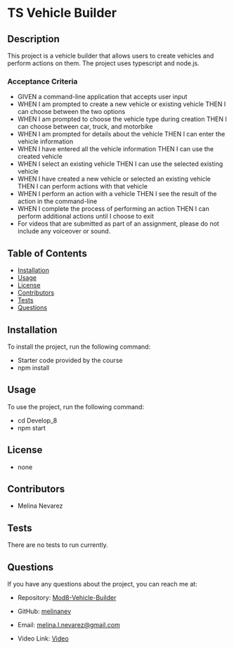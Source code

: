# TS Vehicle Builder

## Description  

This project is a vehicle builder that allows users to create vehicles and perform actions on them. The project uses typescript and node.js. 

### Acceptance Criteria

- GIVEN a command-line application that accepts user input
- WHEN I am prompted to create a new vehicle or existing vehicle
THEN I can choose between the two options
- WHEN I am prompted to choose the vehicle type during creation
THEN I can choose between car, truck, and motorbike
- WHEN I am prompted for details about the vehicle
THEN I can enter the vehicle information
- WHEN I have entered all the vehicle information
THEN I can use the created vehicle
- WHEN I select an existing vehicle
THEN I can use the selected existing vehicle
- WHEN I have created a new vehicle or selected an existing vehicle
THEN I can perform actions with that vehicle
- WHEN I perform an action with a vehicle
THEN I see the result of the action in the command-line
- WHEN I complete the process of performing an action
THEN I can perform additional actions until I choose to exit
- For videos that are submitted as part of an assignment, please do not include any voiceover or sound.

## Table of Contents

- [Installation](#installation)
- [Usage](#usage)
- [License](#license)
- [Contributors](#contributors)
- [Tests](#tests)
- [Questions](#questions)


## Installation

To install the project, run the following command:

- Starter code provided by the course
- npm install


## Usage

To use the project, run the following command:

- cd Develop_8
- npm start

## License

- none

## Contributors

- Melina Nevarez

## Tests

There are no tests to run currently. 


## Questions

If you have any questions about the project, you can reach me at:

- Repository: [Mod8-Vehicle-Builder](https://github.com/melinanev/Mod8-Vehicle-Builder.git) 
- GitHub: [melinanev](https://github.com/melinanev)
- Email: [melina.l.nevarez@gmail.com](mailto:melina.l.nevarez@gmail.com)

- Video Link: [Video](https://watch.screencastify.com/v/d7MPkbcTVRJRZR8oYkgq)

